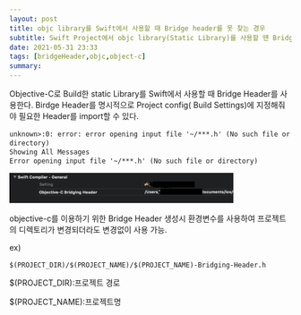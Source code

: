 ```yaml
---
layout: post
title: objc library를 Swift에서 사용할 때 Bridge header를 못 찾는 경우
subtitle: Swift Project에서 objc library(Static Library)를 사용할 땐 Bridge Header
date: 2021-05-31 23:33
tags: [bridgeHeader,objc,object-c]
summary: 
---
```

>
Objective-C로 Build한 static Library를 Swift에서 사용할 때 Bridge Header를 사용한다. Birdge Header를 명시적으로 Project config( Build Settings)에 지정해줘야 필요한 Header를 import할 수 있다. 

```
unknown>:0: error: error opening input file '~/***.h' (No such file or directory)
Showing All Messages
Error opening input file '~/***.h' (No such file or directory)
```

<img src="../assets/img/objc_header.png"  width="400px"/> <br>

>
objective-c를 이용하기 위한 Bridge Header 생성시 환경변수를 사용하여 프로젝트의 디렉토리가 변경되더라도 변경없이 사용 가능.

ex) 

```
$(PROJECT_DIR)/$(PROJECT_NAME)/$(PROJECT_NAME)-Bridging-Header.h
```

$(PROJECT_DIR):프로젝트 경로

$(PROJECT_NAME):프로젝트명
